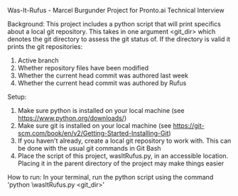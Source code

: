 Was-It-Rufus - Marcel Burgunder
Project for Pronto.ai Technical Interview

Background:
This project includes a python script that will print specifics about a local git repository.
This takes in one argument <git_dir> which denotes the git directory to assess the git status of.
If the directory is valid it prints the git repositories:
  1) Active branch
  2) Whether repository files have been modified
  3) Whether the current head commit was authored last week
  4) Whether the current head commit was authored by Rufus
 
Setup:
1. Make sure python is installed on your local machine (see https://www.python.org/downloads/)
2. Make sure git is installed on your local machine (see https://git-scm.com/book/en/v2/Getting-Started-Installing-Git)
3. If you haven't already, create a local git repository to work with. This can be done with the usual git commands in Git Bash
4. Place the script of this project, wasItRufus.py, in an accessible location. Placing it in the parent directory of the project may make things easier

How to run:
In your terminal, run the python script using the command 'python <path>\wasItRufus.py <git_dir>' 
